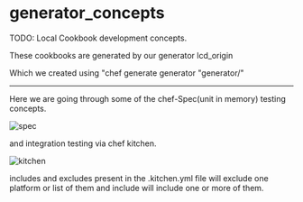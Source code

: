 # generator_concepts

TODO: Local Cookbook development concepts.

These cookbooks are generated by our generator lcd_origin

Which we created using "chef generate generator "generator/<name>"

---------------------------------------------------------------
Here we are going through some of the chef-Spec(unit in memory) testing concepts.

![spec](https://user-images.githubusercontent.com/17291791/28255679-9940b0f0-6aa9-11e7-8501-642bc0a6f961.jpg)

and integration testing via chef kitchen.

![kitchen](https://user-images.githubusercontent.com/17291791/28255678-992ad51e-6aa9-11e7-8de5-5afe1df0551a.png)

includes and excludes present in the .kitchen.yml file will exclude one platform or list of them and include will include one or more of them. 
